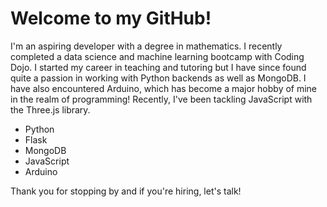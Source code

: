 # Welcome to my GitHub!

I'm an aspiring developer with a degree in mathematics. I recently completed a data science and machine learning bootcamp with Coding Dojo. I started my career in teaching and tutoring but I have since found quite a passion in working with Python backends as well as MongoDB. I have also encountered Arduino, which has become a major hobby of mine in the realm of programming! Recently, I've been tackling JavaScript with the Three.js library.

* Python
* Flask
* MongoDB
* JavaScript
* Arduino

Thank you for stopping by and if you're hiring, let's talk!
<!---
JamisonHunter/JamisonHunter is a ✨ special ✨ repository because its `README.md` (this file) appears on your GitHub profile.
You can click the Preview link to take a look at your changes.
--->
